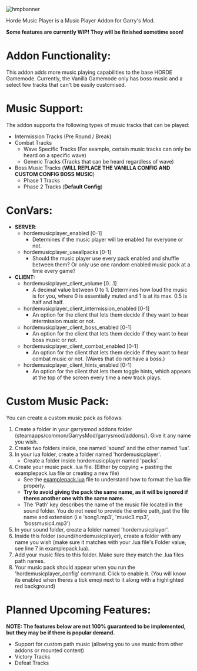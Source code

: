 ![hmpbanner](https://github.com/user-attachments/assets/b98dfe7b-6f36-4f6e-ad7f-b9745af5fd7b)

Horde Music Player is a Music Player Addon for Garry's Mod.

**Some features are currently WIP! They will be finished sometime soon!**

# Addon Functionality:

This addon adds more music playing capabilities to the base HORDE Gamemode. Currently, the Vanilla Gamemode only has boss music and a select few tracks that can't be easily customised. 

# Music Support:

The addon supports the following types of music tracks that can be played:

- Intermission Tracks (Pre Round / Break)
- Combat Tracks
  - Wave Specific Tracks (For example, certain music tracks can only be heard on a specific wave)
  - Generic Tracks (Tracks that can be heard regardless of wave)
- Boss Music Tracks (**WILL REPLACE THE VANILLA CONFIG AND CUSTOM CONFIG BOSS MUSIC**)
  - Phase 1 Tracks
  - Phase 2 Tracks (**Default Config**)

# ConVars:

- **SERVER**:
  - hordemusicplayer_enabled [0-1]
    - Determines if the music player will be enabled for everyone or not.
  - hordemusicplayer_useallpacks [0-1] 
    - Should the music player use every pack enabled and shuffle between them? Or only use one random enabled music pack at a time every game?
- **CLIENT:**
  - hordemusicplayer_client_volume [0...1]
    - A decimal value between 0 to 1. Determines how loud the music is for you, where 0 is essentially muted and 1 is at its max. 0.5 is half and half.
  - hordemusicplayer_client_intermission_enabled [0-1]
    - An option for the client that lets them decide if they want to hear intermission music or not.
  - hordemusicplayer_client_boss_enabled [0-1]
    - An option for the client that lets them decide if they want to hear boss music or not.
  - hordemusicplayer_client_combat_enabled [0-1]
    - An option for the client that lets them decide if they want to hear combat music or not. (Waves that do not have a boss.)
  - hordemusicplayer_client_hints_enabled [0-1]
    - An option for the client that lets them toggle hints, which appears at the top of the screen every time a new track plays.
 
# Custom Music Pack:

You can create a custom music pack as follows:
1. Create a folder in your garrysmod addons folder (steamapps/common/GarrysMod/garrysmod/addons/). Give it any name you wish.
2. Create two folders inside, one named 'sound' and the other named 'lua'.
3. In your lua folder, create a folder named 'hordemusicplayer'.
     - Create a folder inside hordemusicplayer named 'packs'.
4. Create your music pack .lua file. (Either by copying + pasting the examplepack.lua file or creating a new file)
   - See the [examplepack.lua](https://github.com/lmao5677/hordemusicplayer/blob/main/lua/hordemusicplayer/packs/examplepack.lua) file to understand how to format the lua file properly.
   - **Try to avoid giving the pack the same name, as it will be ignored if theres another one with the same name.**
   - The 'Path' key describes the name of the music file located in the sound folder. You do not need to provide the entire path, just the file name and extension (i.e 'song1.mp3', 'music3.mp3', 'bossmusic4.mp3')
5. In your sound folder, create a folder named 'hordemusicplayer'.
6. Inside this folder (sound/hordemusicplayer), create a folder with any name you wish (make sure it matches with your .lua file's Folder value, see line 7 in examplepack.lua).
7. Add your music files to this folder. Make sure they match the .lua files path names.
8. Your music pack should appear when you run the 'hordemusicplayer_config' command. Click to enable it. (You will know its enabled when theres a tick emoji next to it along with a highlighted red background)
  
# Planned Upcoming Features:

**NOTE: The features below are not 100% guaranteed to be implemented, but they may be if there is popular demand.**

- Support for custom path music (allowing you to use music from other addons or mounted content)
- Victory Tracks
- Defeat Tracks
